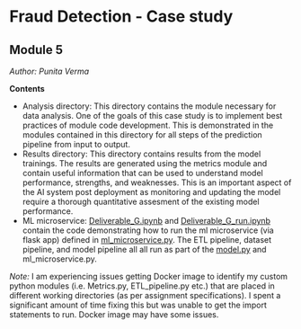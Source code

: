 # Fraud Detection - Case study
## Module 5

*Author: Punita Verma*

**Contents**
* Analysis directory: This directory contains the module necessary for data analysis. One of the goals of this case study is to implement best practices of module code development. This is demonstrated in the modules contained in this directory for all steps of the prediction pipeline from input to output.
* Results directory: This directory contains results from the model trainings. The results are generated using the metrics module and contain useful information that can be used to understand model performance, strengths, and weaknesses. This is an important aspect of the AI system post deployment as monitoring and updating the model require a thorough quantitative assesment of the existing model performance.
* ML microservice: [Deliverable_G.ipynb](analysis/Deliverable_G.ipynb) and [Deliverable_G_run.ipynb](analysis/Deliverable_G_run.ipynb) contain the code demonstrating how to run the ml microservice (via flask app) defined in [ml_microservice.py](analysis/ml_microservice.py). The ETL pipeline, dataset pipeline, and model pipeline all all run as part of the [model.py](analysis/model.py) and ml_microservice.py.

*Note:* I am experiencing issues getting Docker image to identify my custom python modules (i.e. Metrics.py, ETL_pipeline.py etc.) that are placed in different working directories (as per assignment specifications). I spent a significant amount of time fixing this but was unable to get the import statements to run. Docker image may have some issues. 
